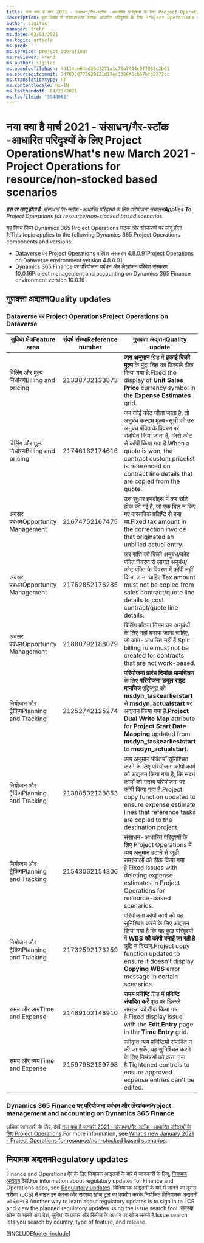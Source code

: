 ```yaml
---
title: नया क्या है मार्च 2021 - संसाधन/गैर-स्टॉक -आधारित परिदृश्यों के लिए Project Operations
description: इस विषय में संसाधन/गैर-स्टॉक आधारित परिदृश्यों के लिए Project Operations के मार्च 2021 रिलीज़ में उपलब्ध गुणवत्ता अद्यतनों के बारे में जानकारी दी गई है.
author: sigitac
manager: tfehr
ms.date: 03/03/2021
ms.topic: article
ms.prod: ''
ms.service: project-operations
ms.reviewer: kfend
ms.author: sigitac
ms.openlocfilehash: 4d114ee64bd26d3271a1c72a7404c0f7035c2b61
ms.sourcegitcommit: 3d78338773929121d17ec3386f6cb67bfb2272cc
ms.translationtype: HT
ms.contentlocale: hi-IN
ms.lasthandoff: 04/27/2021
ms.locfileid: "5948061"
---
```

# <a name="whats-new-march-2021---project-operations-for-resourcenon-stocked-based-scenarios"></a><span data-ttu-id="c99f4-103">नया क्या है मार्च 2021 - संसाधन/गैर-स्टॉक -आधारित परिदृश्यों के लिए Project Operations</span><span class="sxs-lookup"><span data-stu-id="c99f4-103">What's new March 2021 - Project Operations for resource/non-stocked based scenarios</span></span>

<span data-ttu-id="c99f4-104">_**इस पर लागू होता है:** संसाधन/गैर-स्टॉक -आधारित परिदृश्यों के लिए परियोजना संचालन_</span><span class="sxs-lookup"><span data-stu-id="c99f4-104">_**Applies To:** Project Operations for resource/non-stocked based scenarios_</span></span>

<span data-ttu-id="c99f4-105">यह विषय निम्न Dynamics 365 Project Operations घटक और संस्करणों पर लागू होता है:</span><span class="sxs-lookup"><span data-stu-id="c99f4-105">This topic applies to the following Dynamics 365 Project Operations components and versions:</span></span>

- <span data-ttu-id="c99f4-106">Dataverse पर Project Operations परिवेश संस्करण 4.8.0.91</span><span class="sxs-lookup"><span data-stu-id="c99f4-106">Project Operations on Dataverse environment version 4.8.0.91</span></span> 
- <span data-ttu-id="c99f4-107">Dynamics 365 Finance पर परियोजना प्रबंधन और लेखांकन परिवेश संस्करण 10.0.16</span><span class="sxs-lookup"><span data-stu-id="c99f4-107">Project management and accounting on Dynamics 365 Finance environment version 10.0.16</span></span> 

## <a name="quality-updates"></a><span data-ttu-id="c99f4-108">गुणवत्ता अद्यतन</span><span class="sxs-lookup"><span data-stu-id="c99f4-108">Quality updates</span></span>

### <a name="project-operations-on-dataverse"></a><span data-ttu-id="c99f4-109">Dataverse पर Project Operations</span><span class="sxs-lookup"><span data-stu-id="c99f4-109">Project Operations on Dataverse</span></span>


| <span data-ttu-id="c99f4-110">**सुविधा क्षेत्र**</span><span class="sxs-lookup"><span data-stu-id="c99f4-110">**Feature area**</span></span> | <span data-ttu-id="c99f4-111">**संदर्भ संख्या**</span><span class="sxs-lookup"><span data-stu-id="c99f4-111">**Reference number**</span></span> | <span data-ttu-id="c99f4-112">**गुणवत्ता अद्यतन**</span><span class="sxs-lookup"><span data-stu-id="c99f4-112">**Quality update**</span></span> |
| --- | --- | --- |
| <span data-ttu-id="c99f4-113">बिलिंग और मूल्य निर्धारण</span><span class="sxs-lookup"><span data-stu-id="c99f4-113">Billing and pricing</span></span> | <span data-ttu-id="c99f4-114">2133873</span><span class="sxs-lookup"><span data-stu-id="c99f4-114">2133873</span></span> | <span data-ttu-id="c99f4-115">**व्यय अनुमान** ग्रिड में **इकाई बिक्री मूल्य** के मुद्रा चिह्न का डिस्पले ठीक किया गया है.</span><span class="sxs-lookup"><span data-stu-id="c99f4-115">Fixed the display of **Unit Sales Price** currency symbol in the **Expense Estimates** grid.</span></span> |
| <span data-ttu-id="c99f4-116">बिलिंग और मूल्य निर्धारण</span><span class="sxs-lookup"><span data-stu-id="c99f4-116">Billing and pricing</span></span> | <span data-ttu-id="c99f4-117">2174616</span><span class="sxs-lookup"><span data-stu-id="c99f4-117">2174616</span></span> | <span data-ttu-id="c99f4-118">जब कोई कोट जीता जाता है, तो अनुबंध कस्टम मूल्य-सूची को उस अनुबंध पंक्ति के विवरण पर संदर्भित किया जाता है, जिसे कोट से कॉपी किया गया है.</span><span class="sxs-lookup"><span data-stu-id="c99f4-118">When a quote is won, the contract custom pricelist is referenced on contract line details that are copied from the quote.</span></span> |
| <span data-ttu-id="c99f4-119">अवसर प्रबंधन</span><span class="sxs-lookup"><span data-stu-id="c99f4-119">Opportunity Management</span></span> | <span data-ttu-id="c99f4-120">2167475</span><span class="sxs-lookup"><span data-stu-id="c99f4-120">2167475</span></span> | <span data-ttu-id="c99f4-121">उस सुधार इनवॉइस में कर राशि ठीक की गई है, जो एक बिल न किए गए वास्तविक प्रविष्टि से बना था.</span><span class="sxs-lookup"><span data-stu-id="c99f4-121">Fixed tax amount in the correction invoice that originated an unbilled actual entry.</span></span> |
| <span data-ttu-id="c99f4-122">अवसर प्रबंधन</span><span class="sxs-lookup"><span data-stu-id="c99f4-122">Opportunity Management</span></span> | <span data-ttu-id="c99f4-123">2176285</span><span class="sxs-lookup"><span data-stu-id="c99f4-123">2176285</span></span> | <span data-ttu-id="c99f4-124">कर राशि को बिक्री अनुबंध/कोट पंक्ति विवरण से लागत अनुबंध/कोट पंक्ति के विवरण में कॉपी नहीं किया जाना चाहिए.</span><span class="sxs-lookup"><span data-stu-id="c99f4-124">Tax amount must not be copied from sales contract/quote line details to cost contract/quote line details.</span></span> |
| <span data-ttu-id="c99f4-125">अवसर प्रबंधन</span><span class="sxs-lookup"><span data-stu-id="c99f4-125">Opportunity Management</span></span> | <span data-ttu-id="c99f4-126">2188079</span><span class="sxs-lookup"><span data-stu-id="c99f4-126">2188079</span></span> | <span data-ttu-id="c99f4-127">बिलिंग बाँटना नियम उन अनुबंधों के लिए नहीं बनाया जाना चाहिए, जो काम-आधारित नहीं हैं.</span><span class="sxs-lookup"><span data-stu-id="c99f4-127">Split billing rule must not be created for contracts that are not work-based.</span></span> |
| <span data-ttu-id="c99f4-128">नियोजन और ट्रैकिंग</span><span class="sxs-lookup"><span data-stu-id="c99f4-128">Planning and Tracking</span></span> | <span data-ttu-id="c99f4-129">2125274</span><span class="sxs-lookup"><span data-stu-id="c99f4-129">2125274</span></span> | <span data-ttu-id="c99f4-130">**परियोजना प्रारंभ दिनांक मानचित्रण** के लिए **परियोजना ड्यूल राइट मानचित्र** एट्रिब्यूट को **msdyn\_taskearlierstart** से **msdyn\_actualstart** पर अद्यतन किया गया है.</span><span class="sxs-lookup"><span data-stu-id="c99f4-130">**Project Dual Write Map** attribute for **Project Start Date Mapping** updated from **msdyn\_taskearlieststart** to **msdyn\_actualstart**.</span></span> |
| <span data-ttu-id="c99f4-131">नियोजन और ट्रैकिंग</span><span class="sxs-lookup"><span data-stu-id="c99f4-131">Planning and Tracking</span></span> | <span data-ttu-id="c99f4-132">2138853</span><span class="sxs-lookup"><span data-stu-id="c99f4-132">2138853</span></span> | <span data-ttu-id="c99f4-133">व्यय अनुमान पंक्तियाँ सुनिश्चित करने के लिए परियोजना कॉपी कार्य को अद्यतन किया गया है, कि संदर्भ कार्यों को गंतव्य परियोजना पर कॉपी किया गया है.</span><span class="sxs-lookup"><span data-stu-id="c99f4-133">Project copy function updated to ensure expense estimate lines that reference tasks are copied to the destination project.</span></span> |
| <span data-ttu-id="c99f4-134">नियोजन और ट्रैकिंग</span><span class="sxs-lookup"><span data-stu-id="c99f4-134">Planning and Tracking</span></span> | <span data-ttu-id="c99f4-135">2154306</span><span class="sxs-lookup"><span data-stu-id="c99f4-135">2154306</span></span> | <span data-ttu-id="c99f4-136">संसाधन-आधारित परिदृश्यों के लिए Project Operations में व्यय अनुमान हटाने से जुड़ी समस्याओं को ठीक किया गया है.</span><span class="sxs-lookup"><span data-stu-id="c99f4-136">Fixed issues with deleting expense estimates in Project Operations for resource-based scenarios.</span></span> |
| <span data-ttu-id="c99f4-137">नियोजन और ट्रैकिंग</span><span class="sxs-lookup"><span data-stu-id="c99f4-137">Planning and Tracking</span></span> | <span data-ttu-id="c99f4-138">2173259</span><span class="sxs-lookup"><span data-stu-id="c99f4-138">2173259</span></span> | <span data-ttu-id="c99f4-139">परियोजना कॉपी कार्य को यह सुनिश्चित करने के लिए अद्यतन किया गया है कि यह कुछ परिदृश्यों में **WBS की कॉपी बनाई जा रही है** त्रुटि न दिखाए.</span><span class="sxs-lookup"><span data-stu-id="c99f4-139">Project copy function updated to ensure it doesn't display **Copying WBS** error message in certain scenarios.</span></span> |
| <span data-ttu-id="c99f4-140">समय और व्यय</span><span class="sxs-lookup"><span data-stu-id="c99f4-140">Time and Expense</span></span> | <span data-ttu-id="c99f4-141">2148910</span><span class="sxs-lookup"><span data-stu-id="c99f4-141">2148910</span></span> | <span data-ttu-id="c99f4-142">**समय प्रविष्टि** ग्रिड में **प्रविष्टि संपादित करें** पृष्ठ पर डिस्प्ले समस्या को ठीक किया गया है.</span><span class="sxs-lookup"><span data-stu-id="c99f4-142">Fixed display issue with the **Edit Entry** page in the **Time Entry** grid.</span></span> |
| <span data-ttu-id="c99f4-143">समय और व्यय</span><span class="sxs-lookup"><span data-stu-id="c99f4-143">Time and Expense</span></span> | <span data-ttu-id="c99f4-144">2159798</span><span class="sxs-lookup"><span data-stu-id="c99f4-144">2159798</span></span> | <span data-ttu-id="c99f4-145">स्वीकृत व्यय प्रविष्टियों संपादित न की जा सकें, यह सुनिश्चित करने के लिए नियंत्रणों को कसा गया है.</span><span class="sxs-lookup"><span data-stu-id="c99f4-145">Tightened controls to ensure approved expense entries can't be edited.</span></span> |

### <a name="project-management-and-accounting-on-dynamics-365-finance"></a><span data-ttu-id="c99f4-146">Dynamics 365 Finance पर परियोजना प्रबंधन और लेखांकन</span><span class="sxs-lookup"><span data-stu-id="c99f4-146">Project management and accounting on Dynamics 365 Finance</span></span>

<span data-ttu-id="c99f4-147">अधिक जानकारी के लिए, देखें [नया क्या है जनवरी 2021 - संसाधन/गैर-स्टॉक -आधारित परिदृश्यों के लिए Project Operations](whats-new-jan-2021-resource-based.md).</span><span class="sxs-lookup"><span data-stu-id="c99f4-147">For more information, see [What's new January 2021 - Project Operations for resource/non-stocked based scenarios](whats-new-jan-2021-resource-based.md).</span></span>

## <a name="regulatory-updates"></a><span data-ttu-id="c99f4-148">नियामक अद्यतन</span><span class="sxs-lookup"><span data-stu-id="c99f4-148">Regulatory updates</span></span>

<span data-ttu-id="c99f4-149">Finance and Operations ऐप के लिए नियामक अद्यतनों के बारे में जानकारी के लिए, [नियामक अद्यतन](/dynamics365/finance/localizations/regulatory-updates) देखें.</span><span class="sxs-lookup"><span data-stu-id="c99f4-149">For information about regulatory updates for Finance and Operations apps, see [Regulatory updates](/dynamics365/finance/localizations/regulatory-updates).</span></span> <span data-ttu-id="c99f4-150">विनियामक अद्यतनों के बारे में जानने का दूसरा तरीका (LCS) में साइन इन करना और समस्या खोज टूल का उपयोग करके नियोजित विनियामक अद्यतनों को देखना है.</span><span class="sxs-lookup"><span data-stu-id="c99f4-150">Another way to learn about regulatory updates is to sign in to LCS and view the planned regulatory updates using the issue search tool.</span></span> <span data-ttu-id="c99f4-151">समस्या खोज के चलते आप देश, सुविधा के प्रकार और रिलीज़ के आधार पर खोज सकते हैं.</span><span class="sxs-lookup"><span data-stu-id="c99f4-151">Issue search lets you search by country, type of feature, and release.</span></span>


[!INCLUDE[footer-include](../includes/footer-banner.md)]
